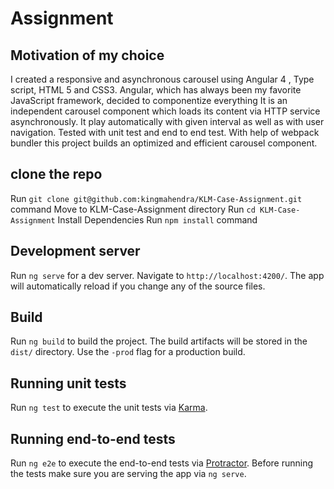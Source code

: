 # Assignment

## Motivation of my choice

I created a responsive and asynchronous carousel using Angular 4 , Type script, HTML 5 and CSS3.
Angular, which has always been my favorite JavaScript framework, decided to componentize everything
It is an independent carousel component which loads its content via HTTP service asynchronously.
It play automatically with given interval as well as with user navigation.
Tested with unit test and end to end test. With help of webpack bundler  this project builds an optimized  and efficient carousel component.


## clone the repo

Run `git clone git@github.com:kingmahendra/KLM-Case-Assignment.git` command
Move to KLM-Case-Assignment directory
Run `cd KLM-Case-Assignment`
Install Dependencies
Run `npm install` command

## Development server

Run `ng serve` for a dev server. Navigate to `http://localhost:4200/`. The app will automatically reload if you change any of the source files.

## Build

Run `ng build` to build the project. The build artifacts will be stored in the `dist/` directory. Use the `-prod` flag for a production build.

## Running unit tests

Run `ng test` to execute the unit tests via [Karma](https://karma-runner.github.io).

## Running end-to-end tests

Run `ng e2e` to execute the end-to-end tests via [Protractor](http://www.protractortest.org/).
Before running the tests make sure you are serving the app via `ng serve`.


